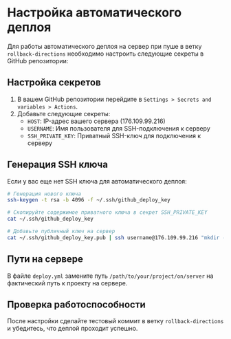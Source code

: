 # Настройка автоматического деплоя

Для работы автоматического деплоя на сервер при пуше в ветку `rollback-directions` необходимо настроить следующие секреты в GitHub репозитории:

## Настройка секретов

1. В вашем GitHub репозитории перейдите в `Settings > Secrets and variables > Actions`.
2. Добавьте следующие секреты:
   - `HOST`: IP-адрес вашего сервера (176.109.99.216)
   - `USERNAME`: Имя пользователя для SSH-подключения к серверу
   - `SSH_PRIVATE_KEY`: Приватный SSH-ключ для подключения к серверу

## Генерация SSH ключа

Если у вас еще нет SSH ключа для автоматического деплоя:

```bash
# Генерация нового ключа
ssh-keygen -t rsa -b 4096 -f ~/.ssh/github_deploy_key

# Скопируйте содержимое приватного ключа в секрет SSH_PRIVATE_KEY
cat ~/.ssh/github_deploy_key

# Добавьте публичный ключ на сервер
cat ~/.ssh/github_deploy_key.pub | ssh username@176.109.99.216 "mkdir -p ~/.ssh && cat >> ~/.ssh/authorized_keys"
```

## Пути на сервере

В файле `deploy.yml` замените путь `/path/to/your/project/on/server` на фактический путь к проекту на сервере.

## Проверка работоспособности

После настройки сделайте тестовый коммит в ветку `rollback-directions` и убедитесь, что деплой проходит успешно. 